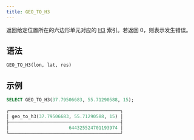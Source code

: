 ```yaml
---
title: GEO_TO_H3
---
```


返回给定位置所在的六边形单元对应的 [H3](https://eng.uber.com/h3/) 索引。若返回 0，则表示发生错误。

## 语法

```sql
GEO_TO_H3(lon, lat, res)
```

## 示例

```sql
SELECT GEO_TO_H3(37.79506683, 55.71290588, 15);

┌─────────────────────────────────────────┐
│ geo_to_h3(37.79506683, 55.71290588, 15) │
├─────────────────────────────────────────┤
│                      644325524701193974 │
└─────────────────────────────────────────┘
```
